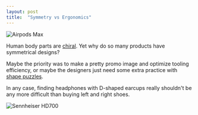```yaml
---
layout: post
title:  "Symmetry vs Ergonomics"
---
```


![Airpods Max]({{site.baseurl}}/assets/apple_airpods-max_color-green.jpg)

Human body parts are [chiral](https://en.wikipedia.org/wiki/Chirality). Yet why do so many products have symmetrical designs?

Maybe the priority was to make a pretty promo image and optimize tooling efficiency, or maybe the designers just need some extra practice with [shape puzzles](https://www.amazon.com/Shape-Puzzle/s?k=Shape+Puzzle).

In any case, finding headphones with D-shaped earcups really shouldn't be any more difficult than buying left and right shoes.

![Sennheiser HD700]({{site.baseurl}}/assets/sennheiser_hd_700.png)